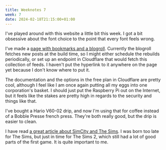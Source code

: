 ```yaml
---
title: Weeknotes 7
week: 7
date: 2024-02-18T21:15:00+01:00
---
```


I've played around with this website a little bit this week. I got a bit obsessive about the font choice to the point that every font feels wrong.

I've made a [page with bookmarks and a blogroll](/links). Currently the blogroll fetches new posts at the build time, so I might either schedule the rebuilds periodically, or set up an endpoint in Cloudflare that would fetch this collection of feeds. I haven't put the hyperlink to it anywhere on the page yet because I don't know where to put it.

The documentation and the options in the free plan in Cloudflare are pretty cool, although I feel like I am once again putting all my eggs into one corporation's basket. I should just put the Raspberry Pi out on the Internet, but it feels like the stakes are pretty high in regards to the security and things like that.

I've bought a Hario V60-02 drip, and now I'm using that for coffee instead of a Bobble Presse french press. They're both really good, but the drip is easier to clean.

I have read [a great article about SimCity and The Sims](https://donhopkins.medium.com/designing-user-interfaces-to-simulation-games-bd7a9d81e62d). I was born too late for The Sims, but just in time for The Sims 2, which still had a lot of good parts of the first game. It is quite important to me.